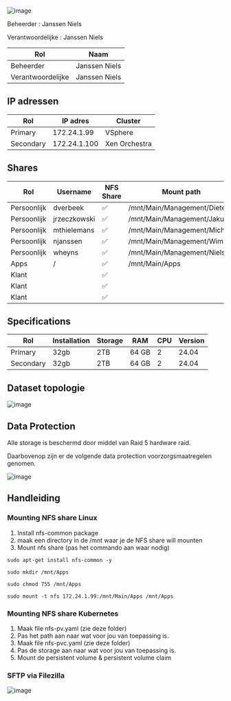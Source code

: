 ![image](https://github.com/michaelthielemans/ProjectHosting/assets/119003253/818125a7-a61a-43bf-9510-b625ca707e70)

Beheerder : Janssen Niels

Verantwoordelijke : Janssen Niels

| Rol               | Naam          |
| ----------------- | ------------- |
| Beheerder         | Janssen Niels |
| Verantwoordelijke | Janssen Niels |
## IP adressen

| Rol       | IP adres     | Cluster       |
| --------- | ------------ | ------------- |
| Primary   | 172.24.1.99  | VSphere       |
| Secondary | 172.24.1.100 | Xen Orchestra |
## Shares 

| Rol         | Username    | NFS Share | Mount path                   | SFTP Share |     |
| ----------- | ----------- | --------- | ---------------------------- | ---------- | --- |
| Persoonlijk | dverbeek    | ✅         | /mnt/Main/Management/Dieter  | ✅          |     |
| Persoonlijk | jrzeczkowski | ✅         | /mnt/Main/Management/Jakub   | ✅          |     |
| Persoonlijk | mthielemans | ✅         | /mnt/Main/Management/Michael | ✅          |     |
| Persoonlijk | njanssen    | ✅         | /mnt/Main/Management/Wim     | ✅          |     |
| Persoonlijk | wheyns      | ✅         | /mnt/Main/Management/Niels   | ✅          |     |
| Apps        | /           | ✅         | /mnt/Main/Apps               | ❌          |     |
| Klant       |             | ✅         |                              | ✅          |     |
| Klant       |             | ✅         |                              | ✅          |     |
| Klant       |             | ✅         |                              | ✅          |     |

## Specifications 

| Rol       | Installation | Storage | RAM   | CPU | Version |
| --------- | ------------ | ------- | ----- | --- | ------- |
| Primary   | 32gb         | 2TB     | 64 GB | 2   | 24.04   |
| Secondary | 32gb         | 2TB     | 64 GB | 2   | 24.04   |

## Dataset topologie

![image](https://github.com/michaelthielemans/ProjectHosting/assets/119003253/525781df-08aa-43b2-ba4d-ed0801987cd9)


## Data Protection 

Alle storage is beschermd door middel van Raid 5 hardware raid. 

Daarbovenop zijn er de volgende data protection voorzorgsmaatregelen genomen.  

![image](https://github.com/michaelthielemans/ProjectHosting/assets/119003253/9bfc0883-4625-4ae3-ad49-a384650e0e42)

## Handleiding

### Mounting NFS share Linux 

1. Install nfs-common package
2. maak een directory in de /mnt waar je de NFS share will mounten
3. Mount nfs share (pas het commando aan waar nodig)

```sudo apt-get install nfs-common -y```

```sudo mkdir /mnt/Apps```

```sudo chmod 755 /mnt/Apps```

```sudo mount -t nfs 172.24.1.99:/mnt/Main/Apps /mnt/Apps```

### Mounting NFS share Kubernetes

1. Maak file nfs-pv.yaml (zie deze folder)
2. Pas het path aan naar wat voor jou van toepassing is. 
3. Maak file nfs-pvc.yaml (zie deze folder)
4. Pas de storage aan naar wat voor jou van toepassing is. 
5. Mount de persistent volume & persistent volume claim

### SFTP via Filezilla

![image](https://github.com/michaelthielemans/ProjectHosting/assets/119003253/f66a3d27-365f-4d26-8b5f-bbf87e516f33)
